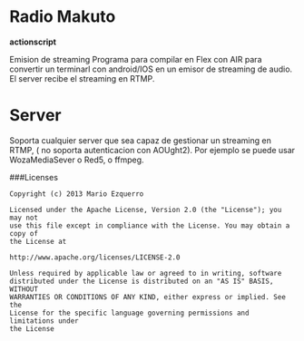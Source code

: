 Radio Makuto
============
**actionscript**

Emision de streaming
Programa para compilar en Flex con AIR para convertir un terminarl con android/IOS en un emisor de streaming de audio.
El server recibe el streaming en RTMP.

Server
============
Soporta cualquier server que sea capaz de gestionar un streaming en RTMP, ( no soporta autenticacion con AOUght2).
Por ejemplo se puede usar WozaMediaSever o Red5, o ffmpeg.


###Licenses

```
Copyright (c) 2013 Mario Ezquerro

Licensed under the Apache License, Version 2.0 (the "License"); you may not
use this file except in compliance with the License. You may obtain a copy of
the License at

http://www.apache.org/licenses/LICENSE-2.0

Unless required by applicable law or agreed to in writing, software
distributed under the License is distributed on an "AS IS" BASIS, WITHOUT
WARRANTIES OR CONDITIONS OF ANY KIND, either express or implied. See the
License for the specific language governing permissions and limitations under
the License
```
